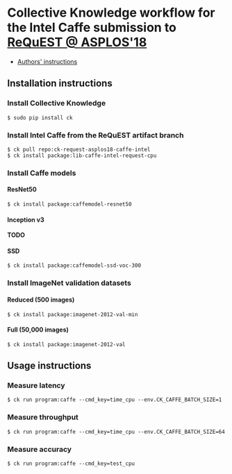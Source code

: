 # Collective Knowledge workflow for the Intel Caffe submission to [ReQuEST @ ASPLOS'18](http://cknowledge.org/request-cfp-asplos2018.html)

- [Authors' instructions](https://github.com/intel/caffe/wiki/ReQuEST-Artifact-Installation-Guide)

## Installation instructions

### Install Collective Knowledge

```
$ sudo pip install ck
```

### Install Intel Caffe from the ReQuEST artifact branch

```
$ ck pull repo:ck-request-asplos18-caffe-intel
$ ck install package:lib-caffe-intel-request-cpu
```

### Install Caffe models

#### ResNet50

```
$ ck install package:caffemodel-resnet50
``` 

#### Inception v3

**TODO**

#### SSD

```
$ ck install package:caffemodel-ssd-voc-300 
```

### Install ImageNet validation datasets

#### Reduced (500 images)
```
$ ck install package:imagenet-2012-val-min
```

#### Full (50,000 images)
```
$ ck install package:imagenet-2012-val
```


## Usage instructions

### Measure latency
```
$ ck run program:caffe --cmd_key=time_cpu --env.CK_CAFFE_BATCH_SIZE=1
```

### Measure throughput
```
$ ck run program:caffe --cmd_key=time_cpu --env.CK_CAFFE_BATCH_SIZE=64
```

### Measure accuracy
```
$ ck run program:caffe --cmd_key=test_cpu
```
